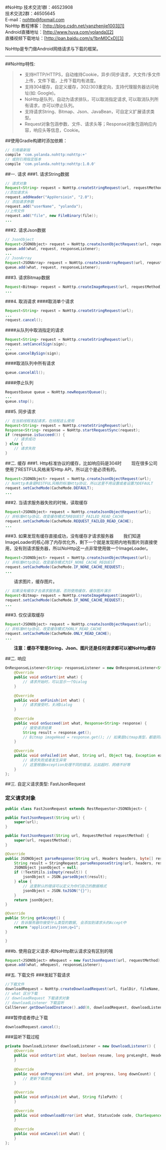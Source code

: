 #NoHttp
技术交流1群：46523908  
技术交流2群：46505645  
E-mail：nohttp@foxmail.com    
NoHttp 教程博客：[http://blog.csdn.net/yanzhenjie1003][1]  
Android直播地址：[http://www.huya.com/yolanda][2]  
直播视频下载地址：[http://pan.baidu.com/s/1bnM0CxD][3]  

NoHttp是专门做Android网络请求与下载的框架。  

----
##NoHttp特性:
> * 支持HTTP/HTTPS，自动维持Cookie，异步/同步请求，大文件/多文件上传，文件下载，上传下载均有进度。
> * 支持304缓存，自定义缓存，302/303重定向，支持代理服务器访问地址(如: Google)。
> * NoHttp是队列，自动为请求排队，可以取消指定请求, 可以取消队列所有请求，亦可以停止队列。
> * 支持请求String、Bitmap、Json、JavaBean，可自定义扩展请求类型。
> * Request对象包涵参数、文件、请求头等；Response对象包涵响应内容，响应头等信息，Cookie。
  
##使用Gradle构建时添加依赖：
```groovy
// 引用最新版
compile 'com.yolanda.nohttp:nohttp:+'
// 或则引用指定版本
compile 'com.yolanda.nohttp:nohttp:1.0.0'
```

##一. 请求
###1. 请求String数据
```java
// 请求对象
Request<String> request = NoHttp.createStringRequest(url, requestMethod);
//添加请求头
request.addHeader("AppVersioin", "2.0");
// 添加请求参数
request.add("userName", "yolanda");
//上传文件
request.add("file", new FileBinary(file));
...
```

###2. 请求Json数据
```java
// JsonObject
Request<JSONObject> request = NoHttp.createJsonObjectRequest(url, reqeustMethod);
queue.add(what, request, responseListener);
...
// JsonArray
Request<JSONArray> request = NoHttp.createJsonArrayRequest(url, reqeustMethod);
queue.add(what, request, responseListener);
```

###3. 请求Bitmap数据
```	java
Request<Bitmap> request = NoHttp.createImageRequest(url, requestMethod);
...
```

###4. 取消请求
####取消单个请求
```java
Request<String> request = NoHttp.createStringRequest(url);
...
request.cancel();
```

####从队列中取消指定的请求
```java
Request<String> request = NoHttp.createStringRequest(url);
request.setCancelSign(sign);
...
queue.cancelBySign(sign);
```

####取消队列中所有请求
```java
queue.cancelAll();
```

####停止队列
```java
RequestQueue queue = NoHttp.newRequestQueue();
...
queue.stop();
```

###5. 同步请求
```java
// 在当前线程发起请求，在线程这么使用
Request<String> request = NoHttp.createStringRequest(url);
Response<String> response = NoHttp.startRequestSync(request);
if (response.isSucceed()) {
    // 请求成功
} else {
    // 请求失败
}
```

##二. 缓存
###1. Http标准协议的缓存，比如响应码是304时
　　现在很多公司使用了RESTFUL风格来写Http API，所以这个是必须有的。
```java
Request<JSONObject> request = NoHttp.createJsonObjectRequest(url);
// NoHttp本身是RESTFUL风格的标准Http协议，所以这里不用设置或者设置为DEFAULT
request.setCacheMode(CacheMode.DEFAULT);
...
```

###2. 当请求服务器失败的时候，读取缓存
```java
Request<JSONObject> request = NoHttp.createJsonObjectRequest(url);
// 非标准Http协议，改变缓存模式为REQUEST_FAILED_READ_CACHE
request.setCacheMode(CacheMode.REQUEST_FAILED_READ_CACHE);
...
```

###3. 如果发现有缓存直接成功，没有缓存才请求服务器
　　我们知道ImageLoader的核心除了内存优化外，剩下一个就是发现把内地有图片则直接使用，没有则请求服务器，所以NoHttp这一点非常使用做一个ImageLoader。
```java
Request<JSONObject> request = NoHttp.createJsonObjectRequest(url);
// 非标准Http协议，改变缓存模式为IF_NONE_CACHE_REQUEST
request.setCacheMode(CacheMode.IF_NONE_CACHE_REQUEST);
...
```
　　请求图片，缓存图片。
```java
// 如果没有缓存才去请求服务器，否则使用缓存，缓存图片演示
Request<Bitmap> request = NoHttp.createImageRequest(imageUrl);
request.setCacheMode(CacheMode.IF_NONE_CACHE_REQUEST);
...
```

###3. 仅仅读取缓存
```java
Request<JSONObject> request = NoHttp.createJsonObjectRequest(url);
// 非标准Http协议，改变缓存模式为ONLY_READ_CACHE
request.setCacheMode(CacheMode.ONLY_READ_CACHE);
...
```

　　**注意：缓存不管是String、Json、图片还是任何请求都可以被NoHttp缓存**

##二. 响应
```java
OnResponseListener<String> responseListener = new OnResponseListener<String>() {
    @Override
	public void onStart(int what) {
	    // 请求开始时，可以显示一个Dialog
	}
	
	@Override
	public void onFinish(int what) {
	    // 请求接受时，关闭Dialog
	}
	
	@Override
	public void onSucceed(int what, Response<String> response) {
	    // 接受请求结果
	    String result = response.get();
	    // Bitmap imageHead = response.get(); // 如果是bitmap类型，都是同样的用法
	}
		
	@Override
    public void onFailed(int what, String url, Object tag, Exception exception, ...) {
	    // 请求失败或者发生异常
	    // 这里根据exception处理不同的错误，比如超时、网络不好等
	}
};
```

##三. 自定义请求类型: FastJsonRequest
### 定义请求对象
```java
public class FastJsonRequest extends RestRequestor<JSONObject> {

public FastJsonRequest(String url) {
	super(url);
}

public FastJsonRequest(String url, RequestMethod requestMethod) {
	super(url, requestMethod);
}

@Override
public JSONObject parseResponse(String url, Headers headers, byte[] responseBody) {
	String result = StringRequest.parseResponseString(url, headers, responseBody);
	JSONObject jsonObject = null;
	if (!TextUtils.isEmpty(result)) {
		jsonObject = JSON.parseObject(result);
	} else {
		// 这里默认的错误可以定义为你们自己的数据格式
		jsonObject = JSON.toJSON("{}");
	}
	return jsonObject;
}

@Override
public String getAccept() {
	// 告诉服务器你接受什么类型的数据, 会添加到请求头的Accept中
	return "application/json;q=1";
}

}
```

###b. 使用自定义请求-和NoHttp默认请求没有区别的哦
```java
Request<JSONObject> mRequest = new FastJsonRequest(url, requestMethod);
queue.add(what, mRequest, responseListener);
```

##五. 下载文件
###发起下载请求
```java
//下载文件
downloadRequest = NoHttp.createDownloadRequest(url, fielDir, fileName, true, false);
// what 区分下载
// downloadRequest 下载请求对象
// downloadListener 下载监听
CallServer.getDownloadInstance().add(0, downloadRequest, downloadListener);
```

###暂停或者停止下载
```java
downloadRequest.cancel();
```

###监听下载过程
```java
private DownloadListener downloadListener = new DownloadListener() {
	@Override
	public void onStart(int what, boolean resume, long preLenght, Headers header, long count) {
	}
		
	@Override
	public void onProgress(int what, int progress, long downCount) {
		// 更新下载进度
	}
		
 	@Override
	public void onFinish(int what, String filePath) {
 	}
		
	@Override
	public void onDownloadError(int what, StatusCode code, CharSequence message) {
	}
		
	@Override
	public void onCancel(int what) {
	}
};
```

[1]: http://blog.csdn.net/yanzhenjie1003
[2]: http://www.huya.com/yolanda
[3]: http://pan.baidu.com/s/1bnM0CxD
